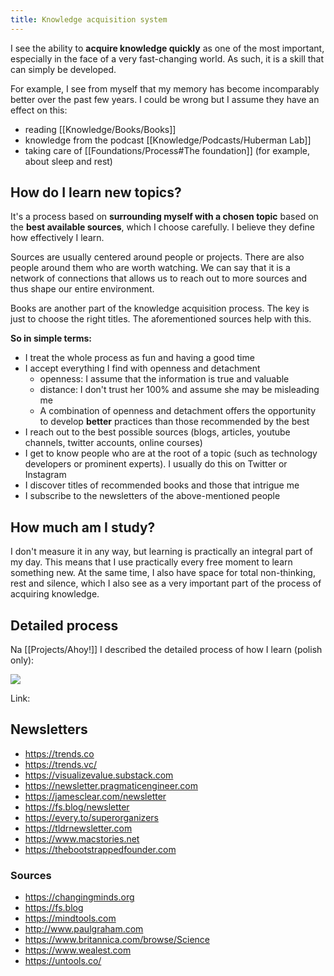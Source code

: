 ```yaml
---
title: Knowledge acquisition system
---
```


I see the ability to **acquire knowledge quickly** as one of the most important, especially in the face of a very fast-changing world. As such, it is a skill that can simply be developed.

For example, I see from myself that my memory has become incomparably better over the past few years. I could be wrong but I assume they have an effect on this:

- reading [[Knowledge/Books/Books]]
- knowledge from the podcast [[Knowledge/Podcasts/Huberman Lab]]
- taking care of [[Foundations/Process#The foundation]] (for example, about sleep and rest)

## How do I learn new topics?
It's a process based on **surrounding myself with a chosen topic** based on the **best available sources**, which I choose carefully. I believe they define how effectively I learn.

Sources are usually centered around people or projects. There are also people around them who are worth watching. We can say that it is a network of connections that allows us to reach out to more sources and thus shape our entire environment.

Books are another part of the knowledge acquisition process. The key is just to choose the right titles. The aforementioned sources help with this.

**So in simple terms:** 
- I treat the whole process as fun and having a good time
- I accept everything I find with openness and detachment
	- openness: I assume that the information is true and valuable
	- distance: I don't trust her 100% and assume she may be misleading me
	- A combination of openness and detachment offers the opportunity to develop **better** practices than those recommended by the best
- I reach out to the best possible sources (blogs, articles, youtube channels, twitter accounts, online courses)
- I get to know people who are at the root of a topic (such as technology developers or prominent experts). I usually do this on Twitter or Instagram
- I discover titles of recommended books and those that intrigue me
- I subscribe to the newsletters of the above-mentioned people

## How much am I study?
I don't measure it in any way, but learning is practically an integral part of my day. This means that I use practically every free moment to learn something new. At the same time, I also have space for total non-thinking, rest and silence, which I also see as a very important part of the process of acquiring knowledge.

## Detailed process
Na [[Projects/Ahoy!]] I described the detailed process of how I learn (polish only):

![](https://space.overment.com/Screen-Shot-2022-05-02-17-34-46-wwzjR/Screen-Shot-2022-05-02-17-34-46.png)

Link: [](https://community.ahoy.so/c/podziel-sie-wiedza-a4965c/jak-sie-ucze)

## Newsletters
- https://trends.co
- https://trends.vc/
- https://visualizevalue.substack.com
- https://newsletter.pragmaticengineer.com
- https://jamesclear.com/newsletter
- https://fs.blog/newsletter
- https://every.to/superorganizers
- https://tldrnewsletter.com
- https://www.macstories.net
- https://thebootstrappedfounder.com

### Sources
- https://changingminds.org
- https://fs.blog
- https://mindtools.com
- http://www.paulgraham.com
- https://www.britannica.com/browse/Science
- https://www.wealest.com
- https://untools.co/
